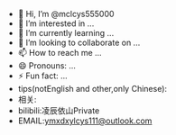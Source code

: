 - 👋 Hi, I’m @mclcys555000
- 👀 I’m interested in ...
- 🌱 I’m currently learning ...
- 💞️ I’m looking to collaborate on ...
- 📫 How to reach me ...
- 😄 Pronouns: ...
- ⚡ Fun fact: ...
- tips(notEnglish and other,only Chinese):
- 相关:
- bilibili:凌辰依山Private
- EMAIL:ymxdxylcys111@outlook.com
<!---
mclcys555000/mclcys555000 is a ✨ special ✨ repository because its `README.md` (this file) appears on your GitHub profile.
You can click the Preview link to take a look at your changes.
--->
